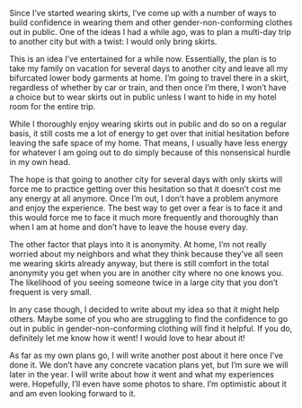 Since I’ve started wearing skirts, I’ve come up with a number of ways to build confidence in wearing them and other gender-non-conforming clothes out in public. One of the ideas I had a while ago, was to plan a multi-day trip to another city but with a twist: I would only bring skirts.

This is an idea I’ve entertained for a while now. Essentially, the plan is to take my family on vacation for several days to another city and leave all my bifurcated lower body garments at home. I’m going to travel there in a skirt, regardless of whether by car or train, and then once I’m there, I won’t have a choice but to wear skirts out in public unless I want to hide in my hotel room for the entire trip.

While I thoroughly enjoy wearing skirts out in public and do so on a regular basis, it still costs me a lot of energy to get over that initial hesitation before leaving the safe space of my home. That means, I usually have less energy for whatever I am going out to do simply because of this nonsensical hurdle in my own head.

The hope is that going to another city for several days with only skirts will force me to practice getting over this hesitation so that it doesn’t cost me any energy at all anymore. Once I’m out, I don’t have a problem anymore and enjoy the experience. The best way to get over a fear is to face it and this would force me to face it much more frequently and thoroughly than when I am at home and don’t have to leave the house every day.

The other factor that plays into it is anonymity. At home, I’m not really worried about my neighbors and what they think because they’ve all seen me wearing skirts already anyway, but there is still comfort in the total anonymity you get when you are in another city where no one knows you. The likelihood of you seeing someone twice in a large city that you don’t frequent is very small.

In any case though, I decided to write about my idea so that it might help others. Maybe some of you who are struggling to find the confidence to go out in public in gender-non-conforming clothing will find it helpful. If you do, definitely let me know how it went! I would love to hear about it!

As far as my own plans go, I will write another post about it here once I’ve done it. We don’t have any concrete vacation plans yet, but I’m sure we will later in the year. I will write about how it went and what my experiences were. Hopefully, I’ll even have some photos to share. I’m optimistic about it and am even looking forward to it.